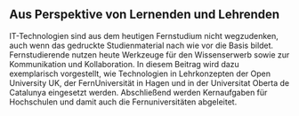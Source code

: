 <!-- filename: 00_Fernstudium_an_Hochschulen.md -->
<!-- title: Fernstudium an Hochschulen -->

<!-- tags: #fernunterricht,#spezial,#bildungssektor -->
<!-- authors: Brigitte Kreplin, Heike Seehagen-Marx, Nicole Engelhardt -->

## Aus Perspektive von Lernenden und Lehrenden

IT-Technologien sind aus dem heutigen Fernstudium nicht wegzudenken, auch wenn das gedruckte Studienmaterial nach wie vor die Basis bildet. Fernstudierende nutzen heute Werkzeuge für den Wissenserwerb sowie zur Kommunikation und Kollaboration. In diesem Beitrag wird dazu exemplarisch vorgestellt, wie Technologien in Lehrkonzepten der Open University UK, der FernUniversität in Hagen und in der Universitat Oberta de Catalunya eingesetzt werden. Abschließend werden Kernaufgaben für Hochschulen und damit auch die Fernuniversitäten abgeleitet.

